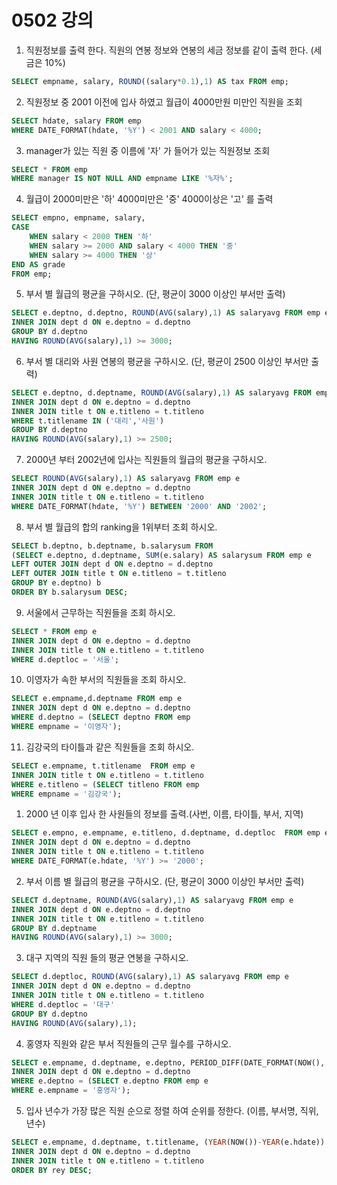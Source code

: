 # 0502 강의

1. 직원정보를 출력 한다. 직원의 연봉 정보와 연봉의 세금 정보를 같이 출력 한다. (세금은 10%)
```sql
SELECT empname, salary, ROUND((salary*0.1),1) AS tax FROM emp;
```

2. 직원정보 중 2001 이전에 입사 하였고 월급이 4000만원 미만인 직원을 조회
```sql
SELECT hdate, salary FROM emp
WHERE DATE_FORMAT(hdate, '%Y') < 2001 AND salary < 4000;
```

3. manager가 있는 직원 중 이름에 '자' 가 들어가 있는 직원정보 조회
```sql
SELECT * FROM emp
WHERE manager IS NOT NULL AND empname LIKE '%자%'; 
```
4. 월급이 2000미만은 '하' 4000미만은 '중' 4000이상은 '고' 를 출력
```sql
SELECT empno, empname, salary, 
CASE
	WHEN salary < 2000 THEN '하'
    WHEN salary >= 2000 AND salary < 4000 THEN '중'
    WHEN salary >= 4000 THEN '상'
END AS grade    
FROM emp;
```

5. 부서 별 월급의 평균을 구하시오. (단, 평균이 3000 이상인 부서만 출력)
```sql
SELECT e.deptno, d.deptno, ROUND(AVG(salary),1) AS salaryavg FROM emp e
INNER JOIN dept d ON e.deptno = d.deptno
GROUP BY d.deptno
HAVING ROUND(AVG(salary),1) >= 3000;
```

6. 부서 별 대리와 사원 연봉의 평균을 구하시오. (단, 평균이 2500 이상인 부서만 출력)
```sql
SELECT e.deptno, d.deptname, ROUND(AVG(salary),1) AS salaryavg FROM emp e
INNER JOIN dept d ON e.deptno = d.deptno
INNER JOIN title t ON e.titleno = t.titleno
WHERE t.titlename IN ('대리','사원')
GROUP BY d.deptno
HAVING ROUND(AVG(salary),1) >= 2500;
```

7. 2000년 부터 2002년에 입사는 직원들의 월급의 평균을 구하시오.
```sql
SELECT ROUND(AVG(salary),1) AS salaryavg FROM emp e
INNER JOIN dept d ON e.deptno = d.deptno
INNER JOIN title t ON e.titleno = t.titleno
WHERE DATE_FORMAT(hdate, '%Y') BETWEEN '2000' AND '2002';
```

8. 부서 별 월급의 합의 ranking을 1위부터 조회 하시오.
```sql
SELECT b.deptno, b.deptname, b.salarysum FROM
(SELECT e.deptno, d.deptname, SUM(e.salary) AS salarysum FROM emp e
LEFT OUTER JOIN dept d ON e.deptno = d.deptno
LEFT OUTER JOIN title t ON e.titleno = t.titleno
GROUP BY e.deptno) b
ORDER BY b.salarysum DESC;
```

9. 서울에서 근무하는 직원들을 조회 하시오.
```sql
SELECT * FROM emp e
INNER JOIN dept d ON e.deptno = d.deptno
INNER JOIN title t ON e.titleno = t.titleno
WHERE d.deptloc = '서울';
```

10. 이영자가 속한 부서의 직원들을 조회 하시오.
```sql
SELECT e.empname,d.deptname FROM emp e
INNER JOIN dept d ON e.deptno = d.deptno
WHERE d.deptno = (SELECT deptno FROM emp
WHERE empname = '이영자');
```

11. 김강국의 타이틀과 같은 직원들을 조회 하시오.
```sql
SELECT e.empname, t.titlename  FROM emp e
INNER JOIN title t ON e.titleno = t.titleno
WHERE e.titleno = (SELECT titleno FROM emp
WHERE empname = '김강국');
```

1. 2000 년 이후 입사 한 사원들의 정보를 출력.(사번, 이름, 타이틀, 부서, 지역)
```sql
SELECT e.empno, e.empname, e.titleno, d.deptname, d.deptloc  FROM emp e
INNER JOIN dept d ON e.deptno = d.deptno
INNER JOIN title t ON e.titleno = t.titleno
WHERE DATE_FORMAT(e.hdate, '%Y') >= '2000';
```

2. 부서 이름 별 월급의 평균을 구하시오. (단, 평균이 3000 이상인 부서만 출력)
```sql
SELECT d.deptname, ROUND(AVG(salary),1) AS salaryavg FROM emp e
INNER JOIN dept d ON e.deptno = d.deptno
INNER JOIN title t ON e.titleno = t.titleno
GROUP BY d.deptname
HAVING ROUND(AVG(salary),1) >= 3000;
```

3. 대구 지역의 직원 들의 평균 연봉을 구하시오.
```sql
SELECT d.deptloc, ROUND(AVG(salary),1) AS salaryavg FROM emp e
INNER JOIN dept d ON e.deptno = d.deptno
INNER JOIN title t ON e.titleno = t.titleno
WHERE d.deptloc = '대구'
GROUP BY d.deptno
HAVING ROUND(AVG(salary),1);
```

4. 홍영자 직원와 같은 부서 직원들의 근무 월수를 구하시오. 
```sql
SELECT e.empname, d.deptname, e.deptno, PERIOD_DIFF(DATE_FORMAT(NOW(), '%Y%m'), DATE_FORMAT(e.hdate, '%Y%m')) AS nwm FROM emp e
INNER JOIN dept d ON e.deptno = d.deptno
WHERE e.deptno = (SELECT e.deptno FROM emp e
WHERE e.empname = '홍영자');
```

5. 입사 년수가 가장 많은 직원 순으로 정렬 하여 순위를 정한다. (이름, 부서명, 직위, 년수)
```sql
SELECT e.empname, d.deptname, t.titlename, (YEAR(NOW())-YEAR(e.hdate)) AS rey FROM emp e
INNER JOIN dept d ON e.deptno = d.deptno
INNER JOIN title t ON e.titleno = t.titleno
ORDER BY rey DESC;
```